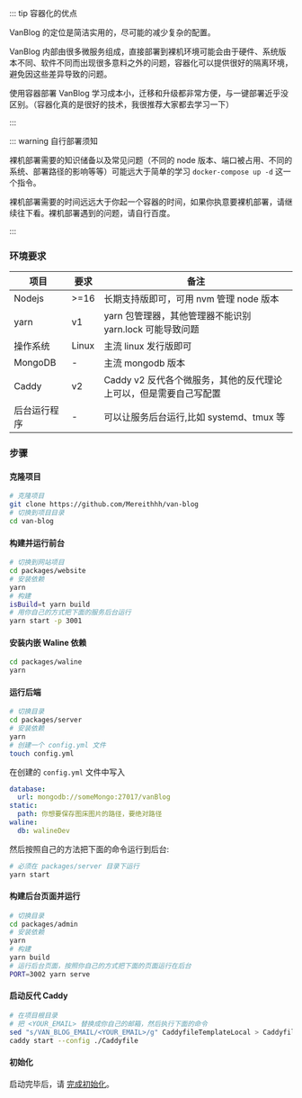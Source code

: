 ::: tip 容器化的优点

VanBlog 的定位是简洁实用的，尽可能的减少复杂的配置。

VanBlog 内部由很多微服务组成，直接部署到裸机环境可能会由于硬件、系统版本不同、软件不同而出现很多意料之外的问题，容器化可以提供很好的隔离环境，避免因这些差异导致的问题。

使用容器部署 VanBlog 学习成本小，迁移和升级都非常方便，与一键部署近乎没区别。（容器化真的是很好的技术，我很推荐大家都去学习一下）

:::

::: warning 自行部署须知

裸机部署需要的知识储备以及常见问题（不同的 node 版本、端口被占用、不同的系统、部署路径的影响等等）可能远大于简单的学习 `docker-compose up -d` 这一个指令。

裸机部署需要的时间远远大于你起一个容器的时间，如果你执意要裸机部署，请继续往下看。裸机部署遇到的问题，请自行百度。

:::

### 环境要求

| 项目         | 要求  | 备注                                                              |
| ------------ | ----- | ----------------------------------------------------------------- |
| Nodejs       | >=16  | 长期支持版即可，可用 nvm 管理 node 版本                           |
| yarn         | v1    | yarn 包管理器，其他管理器不能识别 yarn.lock 可能导致问题          |
| 操作系统     | Linux | 主流 linux 发行版即可                                             |
| MongoDB      | -     | 主流 mongodb 版本                                                 |
| Caddy        | v2    | Caddy v2 反代各个微服务，其他的反代理论上可以，但是需要自己写配置 |
| 后台运行程序 | -     | 可以让服务后台运行,比如 systemd、tmux 等                          |

### 步骤

#### 克隆项目

```bash
# 克隆项目
git clone https://github.com/Mereithhh/van-blog
# 切换到项目目录
cd van-blog
```

#### 构建并运行前台

```bash
# 切换到网站项目
cd packages/website
# 安装依赖
yarn
# 构建
isBuild=t yarn build
# 用你自己的方式把下面的服务后台运行
yarn start -p 3001

```

#### 安装内嵌 Waline 依赖

```bash
cd packages/waline
yarn
```

#### 运行后端

```bash
# 切换目录
cd packages/server
# 安装依赖
yarn
# 创建一个 config.yml 文件
touch config.yml
```

在创建的 `config.yml` 文件中写入

```yml
database:
  url: mongodb://someMongo:27017/vanBlog
static:
  path: 你想要保存图床图片的路径，要绝对路径
waline:
  db: walineDev
```

然后按照自己的方法把下面的命令运行到后台:

```bash
# 必须在 packages/server 目录下运行
yarn start
```

#### 构建后台页面并运行

```bash
# 切换目录
cd packages/admin
# 安装依赖
yarn
# 构建
yarn build
# 运行后台页面，按照你自己的方式把下面的页面运行在后台
PORT=3002 yarn serve
```

#### 启动反代 Caddy

```bash
# 在项目根目录
# 把 <YOUR_EMAIL> 替换成你自己的邮箱，然后执行下面的命令
sed "s/VAN_BLOG_EMAIL/<YOUR_EMAIL>/g" CaddyfileTemplateLocal > Caddyfile
caddy start --config ./Caddyfile
```

#### 初始化

启动完毕后，请 [完成初始化](./init.md)。
